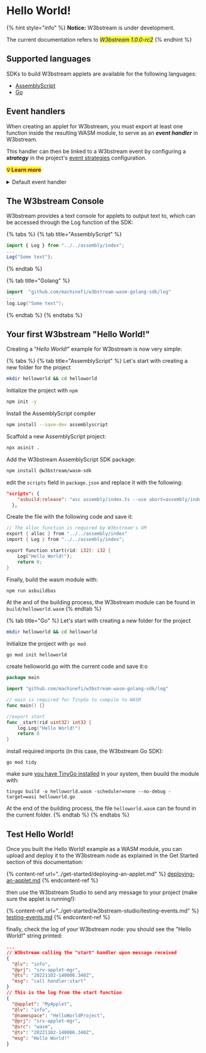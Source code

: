 # Hello World!

{% hint style="info" %}
**Notice:** W3bstream is under development.&#x20;

The current documentation refers to _<mark style="color:blue;">W3bstream 1.0.0-rc2</mark>_
{% endhint %}

## Supported languages

SDKs to build W3bstream applets are available for the following languages:

* [AssemblyScript](https://github.com/machinefi/w3bstream-wasm-ts-sdk)
* [Go](https://github.com/machinefi/w3bstream-wasm-golang-sdk)

## Event handlers

When creating an applet for W3bstream, you must export at least one function inside the resulting WASM module, to serve as an _**event handler**_ in W3bstream.&#x20;

This handler can then be linked to a W3bstream event by configuring a _**strategy**_ in the project's [event strategies](basic-concepts/#event-strategies) configuration.&#x20;

<mark style="color:purple;">**💡 Learn more**</mark>

<details>

<summary>Default event handler</summary>

When [deploying an applet](../get-started/deploying-an-applet.md#deploy-the-logic) to a W3bstream project, W3bstream creates a default event strategy that connects **any** W3bstream event to a default `_start()` handler function with the following signature:

**AssemblyScript**

```typescript
export function start(rid: i32): i32
```

**Go**

```go
//export start
func _start(event_id uint32) int32
```

**Rust**

```rust
#[no_mangle]
pub extern "C" fn start(event_id: i32) -> i32
```

**C++**

```cpp
#EMSCRIPTEN_KEEPALIVE uint32_t _start(uint32_t event_id)
```

</details>

## The W3bstream Console

W3bstream provides a text console for applets to output text to, which can be accessed through the Log function of the SDK:

{% tabs %}
{% tab title="AssemblyScript" %}
```typescript
import { Log } from "../../assembly/index";
...
Log("Some text");

```
{% endtab %}

{% tab title="Golang" %}
```go
import 	"github.com/machinefi/w3bstream-wasm-golang-sdk/log"
...
log.Log("Some text");

```
{% endtab %}
{% endtabs %}

## Your first W3bstream "Hello World!"

Creating a “_Hello World!_” example for W3bstream is now very simple:

{% tabs %}
{% tab title="AssemblyScript" %}
Let's start with creating a new folder for the project

```bash
mkdir helloworld && cd helloworld
```

Initialize the project with `npm`

```bash
npm init -y
```

Install the AssemblyScript compiler

```bash
npm install --save-dev assemblyscript
```

Scaffold a new AssemblyScript project:

```bash
npx asinit .
```

Add the W3bstream AssemblyScript SDK package:

```bash
npm install @w3bstream/wasm-sdk
```

edit the `scripts` field in `package.json` and replace it with the following:

```json
"scripts": {
    "asbuild:release": "asc assembly/index.ts --use abort=assembly/index/abort --target release",
  },
```

Create the file with the following code and save it:

```rust
// The alloc function is required by W3bstream's VM
export { alloc } from "../../assembly/index"
import { Log } from "../../assembly/index";

export function start(rid: i32): i32 {
    Log("Hello World!");
    return 0;
}
```

Finally, build the wasm module with:

```bash
npm run asbuildbas
```

At the and of the building process, the W3bstream module can be found in `build/helloworld.wasm`
{% endtab %}

{% tab title="Go" %}
Let's start with creating a new folder for the project

```bash
mkdir helloworld && cd helloworld
```

Initialize the project with `go mod`

```
go mod init helloworld
```

create helloworld.go with the current code and save it:o

```go
package main

import "github.com/machinefi/w3bstream-wasm-golang-sdk/log"

// main is required for TinyGo to compile to WASM
func main() {}

//export start
func _start(rid uint32) int32 {
	log.Log("Hello World!")
	return 0
}
```

install required imports (in this case, the W3bstream Go SDK):

```
go mod tidy
```

make sure [you have TinyGo installed](https://tinygo.org/getting-started/install/) in your system, then buuild the module with:

```
tinygo build -o helloworld.wasm -scheduler=none --no-debug -target=wasi helloworld.go
```

At the end of the building process, the file `helloworld.wasm` can be found in the current folder.
{% endtab %}
{% endtabs %}

## Test Hello World!

Once you built the Hello World! example as a WASM module, you can upload and deploy it to the W3bstream node as explained in the Get Started section of this documentation:

{% content-ref url="../get-started/deploying-an-applet.md" %}
[deploying-an-applet.md](../get-started/deploying-an-applet.md)
{% endcontent-ref %}

then use the W3bstream Studio to send any message to your project (make sure the applet is running!):

{% content-ref url="../get-started/w3bstream-studio/testing-events.md" %}
[testing-events.md](../get-started/w3bstream-studio/testing-events.md)
{% endcontent-ref %}

finally, check the log of your W3bstream node: you should see the "Hello World!" string printed:

```json
...
// W3bstream calling the "start" handler upon message received
{
  "@lv": "info",
  "@prj": "srv-applet-mgr",
  "@ts": "20221102-140006.340Z",
  "msg": "call handler:start"
}
// This is the log from the start function
{
  "@applet": "MyApplet",
  "@lv": "info",
  "@namespace": "HelloWorldProject",
  "@prj": "srv-applet-mgr",
  "@src": "wasm",
  "@ts": "20221102-140006.340Z",
  "msg": "Hello World!"
}
```
